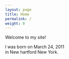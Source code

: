 ```yaml
---
layout: page
title: Home
permalink: /
weight: 0
---
```


Welcome to my site!  
  
I was born on March 24, 2011  
in New hartford New York.  
